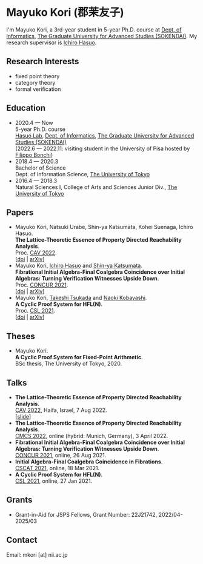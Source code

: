# Mayuko Kori (郡茉友子)

I'm Mayuko Kori, a 3rd-year student in 5-year Ph.D. course at [Dept. of Informatics](https://www.nii.ac.jp/graduate/en/), 
[The Graduate University for Advanced Studies (SOKENDAI)](https://www.soken.ac.jp/en/).
My research supervisor is [Ichiro Hasuo](https://group-mmm.org/~ichiro/).


## Research Interests
- fixed point theory
- category theory
- formal verification

## Education
- 2020.4 — Now<br>
5-year Ph.D. course<br>
[Hasuo Lab](https://group-mmm.org/eratommsd/), [Dept. of Informatics](https://www.nii.ac.jp/graduate/en/), [The Graduate University for Advanced Studies (SOKENDAI)](https://www.soken.ac.jp/en/)<br>
(2022.6 — 2022.11: visiting student in the University of Pisa hosted by [Filippo Bonchi](https://www.irif.fr/~greta/author/filippo-bonchi/))
- 2018.4 — 2020.3<br>
Bachelor of Science<br>
Dept. of Information Science, [The University of Tokyo](https://www.u-tokyo.ac.jp/en/)
- 2016.4 — 2018.3<br>
Natural Sciences I, College of Arts and Sciences Junior Div., [The University of Tokyo](https://www.u-tokyo.ac.jp/en/)

## Papers

- Mayuko Kori, Natsuki Urabe, Shin-ya Katsumata, Kohei Suenaga, Ichiro Hasuo.<br>
**The Lattice-Theoretic Essence of Property Directed Reachability Analysis**.<br>
Proc. [CAV 2022](http://i-cav.org/2022/).<br>
[[doi](https://doi.org/10.1007/978-3-031-13185-1_12) | [arXiv](https://arxiv.org/abs/2203.14261)]
- Mayuko Kori, [Ichiro Hasuo](http://group-mmm.org/~ichiro/) and [Shin-ya Katsumata](http://group-mmm.org/~s-katsumata/).<br>
**Fibrational Initial Algebra-Final Coalgebra Coincidence over Initial Algebras: Turning Verification Witnesses Upside Down**.<br>
Proc. [CONCUR 2021](https://qonfest2021.lacl.fr/concur21.php).<br>
[[doi](https://doi.org/10.4230/LIPIcs.CONCUR.2021.21) | [arXiv](https://arxiv.org/abs/2105.04817)]
- Mayuko Kori, [Takeshi Tsukada](https://www-kb.is.s.u-tokyo.ac.jp/~tsukada/) and [Naoki Kobayashi](http://www-kb.is.s.u-tokyo.ac.jp/~koba/).<br>
**A Cyclic Proof System for HFL(N)**.<br>
Proc. [CSL 2021](https://csl2021.fmf.uni-lj.si/).<br>
[[doi](https://doi.org/10.4230/LIPIcs.CSL.2021.29) | [arXiv](https://arxiv.org/abs/2010.14891)]

## Theses
- Mayuko Kori.<br>
**A Cyclic Proof System for Fixed-Point Arithmetic**.<br>
BSc thesis, The University of Tokyo, 2020.

## Talks
- **The Lattice-Theoretic Essence of Property Directed Reachability Analysis**.<br>
[CAV 2022](http://i-cav.org/2022/), Haifa, Israel, 7 Aug 2022.<br>
[[slide](https://mkori.com/slides/2022cav.pdf)]
- **The Lattice-Theoretic Essence of Property Directed Reachability Analysis**.<br>
[CMCS 2022](https://www.coalg.org/cmcs22/), online (hybrid: Munich, Germany), 3 April 2022.
- **Fibrational Initial Algebra-Final Coalgebra Coincidence over Initial Algebras: Turning Verification Witnesses Upside Down**.<br>
[CONCUR 2021](https://qonfest2021.lacl.fr/concur21.php), online, 26 Aug 2021.
- **Initial Algebra-Final Coalgebra Coincidence in Fibrations**.<br>
[CSCAT 2021](https://sites.google.com/view/cscat2020/home), online, 18 Mar 2021.
- **A Cyclic Proof System for HFL(N)**.<br>
[CSL 2021](https://csl2021.fmf.uni-lj.si/), online, 27 Jan 2021.

## Grants
- Grant-in-Aid for JSPS Fellows, Grant Number: 22J21742, 2022/04-2025/03

## Contact
Email: mkori [at] nii.ac.jp
